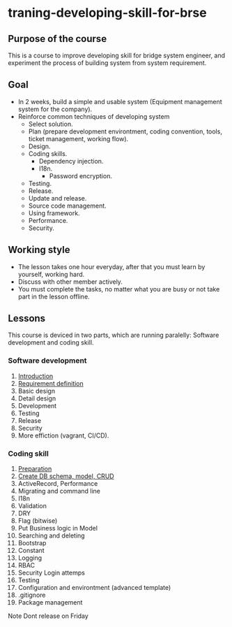 # traning-developing-skill-for-brse

## Purpose of the course

This is a course to improve developing skill for bridge system engineer, and experiment the process of building system from system requirement.

## Goal

* In 2 weeks, build a simple and usable system (Equipment management system for the company).
* Reinforce common techniques of developing system
  * Select solution.
  * Plan (prepare development environtment, coding convention, tools, ticket management, working flow).
  * Design.
  * Coding skills.
    * Dependency injection.
    * I18n.
		* Password encryption.
  * Testing.
  * Release.
  * Update and release.
  * Source code management.
  * Using framework.
  * Performance.
  * Security.

## Working style

* The lesson takes one hour everyday, after that you must learn by yourself, working hard.
* Discuss with other member actively.
* You must complete the tasks, no matter what you are busy or not take part in the lesson offline.

## Lessons

This course is deviced in two parts, which are running paralelly: Software development and coding skill.

### Software development

1. [Introduction](./docs/softdev/introduction/README.md)
2. [Requirement definition](./docs/softdev/requirement/README.md)
2. Basic design
3. Detail design
4. Development
5. Testing
6. Release
7. Security
8. More effiction (vagrant, CI/CD).

### Coding skill

1. [Preparation](./docs/codingskill/preparation/README.md)
1. [Create DB schema, model, CRUD](./docs/codingskill/crud/README.md)
1. ActiveRecord, Performance
1. Migrating and command line
1. I18n
1. Validation
1. DRY
1. Flag (bitwise)
1. Put Business logic in Model
1. Searching and deleting
1. Bootstrap
1. Constant
1. Logging
1. RBAC
1. Security
  Login attemps
1. Testing
1. Configuration and environtment (advanced template)
1. .gitignore
1. Package management

Note
Dont release on Friday

